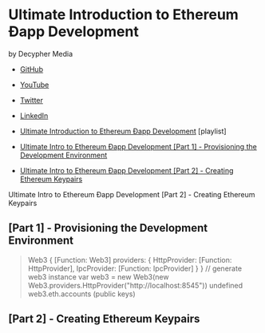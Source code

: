 # Ultimate Introduction to Ethereum Ðapp Development
by Decypher Media
- [GitHub](https://github.com/AlwaysBCoding)
- [YouTube](https://www.youtube.com/channel/UC8CB0ZkvogP7tnCTDR-zV7g)
- [Twitter](https://twitter.com/AlwaysBCoding)
- [LinkedIn](https://www.linkedin.com/in/alwaysbcoding)

- [Ultimate Introduction to Ethereum Ðapp Development](https://www.youtube.com/playlist?list=PLV1JDFUtrXpFh85G-Ddyy2kLSafaB9biQ) [playlist]
- [Ultimate Intro to Ethereum Ðapp Development [Part 1] - Provisioning the Development Environment](https://youtu.be/rmtsh7Q7sbE)
- [Ultimate Intro to Ethereum Ðapp Development [Part 2] - Creating Ethereum Keypairs](https://youtu.be/YWoBeoTUrYM)

Ultimate Intro to Ethereum Ðapp Development [Part 2] - Creating Ethereum Keypairs

## [Part 1] - Provisioning the Development Environment  

> Web3
{ [Function: Web3]
  providers: 
   { HttpProvider: [Function: HttpProvider],
     IpcProvider: [Function: IpcProvider] } }
// generate web3 instance
> var web3 = new Web3(new Web3.providers.HttpProvider("http://localhost:8545"))
undefined
> web3.eth.accounts
(public keys)

## [Part 2] - Creating Ethereum Keypairs